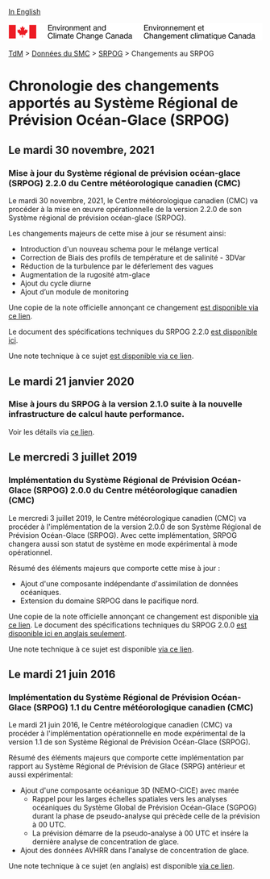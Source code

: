 [In English](changelog_riops_en.md)

![ECCC logo](../../img_eccc-logo.png)

[TdM](../../readme_fr.md) > [Données du SMC](../readme_fr.md) > [SRPOG](readme_riops_en.md) > Changements au SRPOG

# Chronologie des changements apportés au Système Régional de Prévision Océan-Glace (SRPOG)

## Le mardi 30 novembre, 2021

### Mise à jour du Système régional de prévision océan-glace (SRPOG) 2.2.0 du Centre météorologique canadien (CMC)

Le mardi 30 novembre, 2021, le Centre météorologique canadien (CMC) va procéder à la mise en œuvre opérationnelle de la version 2.2.0 de son Système régional de prévision océan-glace (SRPOG).

Les changements majeurs de cette mise à jour se résument ainsi:

* Introduction d'un nouveau schema pour le mélange vertical 
* Correction de Biais des profils de température et de salinité - 3DVar
* Réduction de la turbulence par le déferlement des vagues 
* Augmentation de la rugosité atm-glace
* Ajout du cycle diurne 
* Ajout d’un module de monitoring


Une copie de la note officielle annonçant ce changement [est disponible via ce lien](http://dd.meteo.gc.ca/doc/genots/2021/11/30/NOCN03_CWAO_XXXX).

Le document des spécifications techniques du SRPOG 2.2.0 [est disponible ici](https://collaboration.cmc.ec.gc.ca/cmc/cmoi/product_guide/docs/tech_specifications/tech_specifications_RIOPS_2.2.0_f.pdf).

Une note technique à ce sujet [est disponible via ce lien](https://collaboration.cmc.ec.gc.ca/cmc/cmoi/product_guide/docs/tech_notes/technote_giops-220_f.pdf).


## Le mardi 21 janvier 2020

### Mise à jours du SRPOG à la version 2.1.0 suite à la nouvelle infrastructure de calcul haute performance. 

Voir les détails via [ce lien](../changelog_multisystems_fr.md).

## Le mercredi 3 juillet 2019

### Implémentation du Système Régional de Prévision Océan-Glace (SRPOG) 2.0.0 du Centre météorologique canadien (CMC)

Le mercredi 3 juillet 2019, le Centre météorologique canadien (CMC) va procéder à l'implémentation de la version 2.0.0 de son Système Régional de Prévision Océan-Glace (SRPOG). Avec cette implémentation, SRPOG changera aussi son statut de système en mode expérimental à mode opérationnel.

Résumé des éléments majeurs que comporte cette mise à jour :
* Ajout d'une composante indépendante d'assimilation de données océaniques.
* Extension du domaine SRPOG dans le pacifique nord.

Une copie de la note officielle annonçant ce changement est disponible [via ce lien](https://dd.meteo.gc.ca/doc/genots/2019/06/28/NOCN03_CWAO_281850___63233).
Le document des spécifications techniques du SRPOG 2.0.0 [est disponible ici en anglais seulement](https://collaboration.cmc.ec.gc.ca/cmc/CMOI/product_guide/docs/tech_specifications/tech_specifications_RIOPS_2.0.0_e.pdf).

Une note technique à ce sujet est disponible [via ce lien](https://collaboration.cmc.ec.gc.ca/cmc/CMOI/product_guide/docs/tech_notes/technote_riops-200_f.pdf).

## Le mardi 21 juin 2016
### Implémentation du Système Régional de Prévision Océan-Glace (SRPOG) 1.1 du Centre météorologique canadien (CMC)

Le mardi 21 juin 2016, le Centre météorologique canadien (CMC) va procéder à l'implémentation opérationnelle en mode expérimental de la version 1.1 de son Système Régional de Prévision Océan-Glace (SRPOG).

Résumé des éléments majeurs que comporte cette implémentation par rapport au Système Régional de Prévision de Glace (SRPG) antérieur et aussi expérimental:

* Ajout d'une composante océanique 3D (NEMO-CICE) avec marée
    * Rappel pour les larges échelles spatiales vers les analyses océaniques du Système Global de Prévision Océan-Glace (SGPOG) durant la phase de pseudo-analyse qui précède celle de la prévision à 00 UTC.
    * La prévision démarre de la pseudo-analyse à 00 UTC et insére la dernière analyse de concentration de glace.
* Ajout des données AVHRR dans l'analyse de concentration de glace.

Une note technique à ce sujet (en anglais) est disponible [via ce lien](https://collaboration.cmc.ec.gc.ca/cmc/CMOI/product_guide/docs/tech_notes/technote_riops-110_e.pdf).